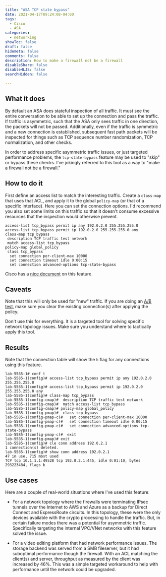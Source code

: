 ```yaml
---
title: "ASA TCP state bypass"
date: 2021-04-17T09:24:08-04:00
tags:
  - Cisco
  - ASA
categories:
  - networking
showToc: false
draft: false
hidemeta: false
comments: false
description: How to make a firewall not be a firewall
disableShare: false
disableHLJS: false
searchHidden: false

---
```


## What it does

By default an ASA does stateful inspection of all traffic.  It must see
the entire conversation to be able to set up the connection and pass the
traffic.  If traffic is asymmetric, such that the ASA only sees traffic
in one direction, the packets will not be passed.  Additionally, even if
the traffic is symmetric and a new connection is established, subsequent
fast path packets will be inspected for things such as TCP sequence
number randomization, TCP normalization, and other checks.

In order to address specific asymmetric traffic issues, or just targeted
performance problems, the `tcp-state-bypass` feature may be used to
"skip" or bypass these checks.  I've jokingly referred to this tool as
a way to "make a firewall not be a firewall."

## How to do it

First define an access list to match the interesting traffic.  Create a
`class-map` that uses that ACL, and apply it to the global `policy-map`
(or that of a specific interface).  Here you can set the connection
options.  I'd recommend you also set some limits on this traffic so
that it doesn't consume excessive resources that the inspection would
otherwise prevent.

```cisco
access-list tcp_bypass permit ip any 192.0.2.0 255.255.255.0
access-list tcp_bypass permit ip 192.0.2.0 255.255.255.0 any
class-map tcp_bypass
 description TCP traffic test network
 match access-list tcp_bypass
policy-map global_policy
 class tcp_bypass
  set connection per-client-max 10000
  set connection timeout idle 0:00:15
  set connection advanced-options tcp-state-bypass
```

Cisco has a [nice document][cisco docs] on this feature.

## Caveats

Note that this will only be used for "new" traffic.  If you are doing an
[A/B test][A/B testing], make sure you clear the existing connection(s)
after applying the policy.

Don't use this for everything.  It is a targeted tool for solving specific
network topology issues.  Make sure you understand where to tactically
apply this tool.

## Results

Note that the connection table will show the `b` flag for any connections
using this feature.

```cisco
lab-5585-1# conf t
lab-5585-1(config)# access-list tcp_bypass permit ip any 192.0.2.0 255.255.255.0
lab-5585-1(config)# access-list tcp_bypass permit ip 192.0.2.0 255.255.255.0 any
lab-5585-1(config)# class-map tcp_bypass
lab-5585-1(config-cmap)#  description TCP traffic test network
lab-5585-1(config-cmap)#  match access-list tcp_bypass
lab-5585-1(config-cmap)# policy-map global_policy
lab-5585-1(config-pmap)#  class tcp_bypass
lab-5585-1(config-pmap-c)#   set connection per-client-max 10000
lab-5585-1(config-pmap-c)#   set connection timeout idle 0:00:15
lab-5585-1(config-pmap-c)#   set connection advanced-options tcp-state-bypass
lab-5585-1(config-pmap-c)#  exit
lab-5585-1(config-pmap)# exit
lab-5585-1(config)# cle conn address 192.0.2.1
1 connection(s) deleted.
lab-5585-1(config)# show conn address 192.0.2.1
47 in use, 715 most used
TCP tcp 10.1.1.1:49528 tcp 192.0.2.1:445, idle 0:01:10, bytes 293223484, flags b
```

## Use cases

Here are a couple of real-world situations where I've used this feature:

- For a network topology where the firewalls were terminating IPsec
tunnels over the Internet to AWS and Azure as a backup for Direct
Connect and ExpressRoute circuits.  In this topology, these were the
only devices available with the crypto processing to handle the traffic.
But, in certain failure modes there was a potential for asymmetric traffic.
Specifically targeting the internal VPC/VNet networks with this feature
solved the issue.

- For a video editing platform that had network performance issues.  The
storage backend was served from a SMB fileserver, but it had suboptimal
performance though the firewall.  With an ACL matching the client(s)
and server, throughput as measured by the client was increased by 46%.
This was a simple targeted workaround to help with performance until the
network could be upgraded.

[cisco docs]: https://www.cisco.com/c/en/us/support/docs/security/asa-5500-x-series-next-generation-firewalls/118995-configure-asa-00.html
[A/B testing]: https://en.wikipedia.org/wiki/A/B_testing
